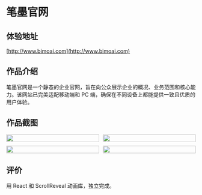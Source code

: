 # 笔墨官网

## 体验地址

[http://www.bimoai.com](http://www.bimoai.com)

## 作品介绍

笔墨官网是一个静态的企业官网，旨在向公众展示企业的概况、业务范围和核心能力。该网站已完美适配移动端和 PC 端，确保在不同设备上都能提供一致且优质的用户体验。

## 作品截图

<div style="display: grid; grid-template-columns: repeat(2, 1fr); gap: 10px; width: 100%;">
    <img src="/bimoaiweb/1.png" alt="" style="width: 100%; height: auto;">
    <img src="/bimoaiweb/2.png" alt="" style="width: 100%; height: auto;">
    <img src="/bimoaiweb/3.png" alt="" style="width: 100%; height: auto;">
    <img src="/bimoaiweb/4.png" alt="" style="width: 100%; height: auto;">
</div>

## 评价

用 React 和 ScrollReveal 动画库，独立完成。
